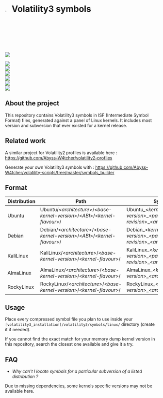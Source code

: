 # <img src="https://cdn-icons-png.flaticon.com/128/5088/5088992.png" width="3%" height="3%"> Volatility3 symbols

![](https://img.shields.io/badge/Symbols-5912-seagreen?style=flat-square)

![](https://img.shields.io/badge/Ubuntu%20kernels/amd64-3.13.0%20--%3E%206.5.0-dodgerblue?labelColor=lightsteelblue&style=for-the-badge&logo=ubuntu)  
![](https://img.shields.io/badge/Ubuntu%20kernels/i386-3.13.0%20--%3E%205.4.0-darkcyan?labelColor=lightsteelblue&style=for-the-badge&logo=ubuntu)  
![](https://img.shields.io/badge/Debian%20kernels/amd64-2.6.32%20--%3E%206.4.0-dodgerblue?labelColor=lightsteelblue&style=for-the-badge&logo=debian)  
![](https://img.shields.io/badge/KaliLinux%20kernels/amd64-3.18.0%20--%3E%206.4.0-darkcyan?labelColor=lightsteelblue&style=for-the-badge&logo=kalilinux)  
![](https://img.shields.io/badge/AlmaLinux%20kernels/amd64-4.18.0%20%7C%205.14.0-dodgerblue?labelColor=lightsteelblue&style=for-the-badge&logo=almalinux)  
![](https://img.shields.io/badge/RockyLinux%20kernels/amd64-4.18.0%20%7C%205.14.0-darkcyan?labelColor=lightsteelblue&style=for-the-badge&logo=rockylinux)  

## About the project 

This repository contains Volatility3 symbols in ISF (Intermediate Symbol Format) files, generated against a panel of Linux kernels. It includes most version and subversion that ever existed for a kernel release.

## Related work 

A similar project for Volatility2 profiles is available here : https://github.com/Abyss-W4tcher/volatility2-profiles

Generate your own Volatility3 symbols with : https://github.com/Abyss-W4tcher/volatility-scripts/tree/master/symbols_builder

## Format

| Distribution | Path | Symbols | Example |
| ------------ | ---- | ------- | ------- |
| Ubuntu       | Ubuntu/<*architecture*>/<*base-kernel-version*>/<*ABI*>/<*kernel-flavour*>/ | Ubuntu_<*kernel-version*>\_<*package-revision*>\_<*architecture*>.json.xz | Ubuntu/amd64/4.4.0/22/generic/Ubuntu_4.4.0-22-generic_4.4.0-22.40~14.04.1_amd64.json.xz |
| Debian       | Debian/<*architecture*>/<*base-kernel-version*>/<*ABI*>/<*kernel-flavour*>/ | Debian_<*kernel-version*>\_<*package-revision*>\_<*architecture*>.json.xz | Debian/amd64/3.1.0/1/Debian_3.1.0-1-amd64_3.1.1-1_amd64.json.xz |
| KaliLinux       | KaliLinux/<*architecture*>/<*base-kernel-version*>/<*kernel-flavour*>/ | KaliLinux_<*kernel-version*>\_<*package-revision*>\_<*architecture*>.json.xz | KaliLinux/amd64/5.2.0/KaliLinux_5.2.0-kali2-amd64_5.2.9-2kali1_amd64.json.xz |
| AlmaLinux       | AlmaLinux/<*architecture*>/<*base-kernel-version*>/<*kernel-flavour*>/ | AlmaLinux_<*kernel-version*>_<*architecture*>.json.xz | AlmaLinux/x86_64/4.18.0/AlmaLinux_4.18.0-477.13.1.el8_8_x86_64.json.xz |
| RockyLinux       | RockyLinux/<*architecture*>/<*base-kernel-version*>/<*kernel-flavour*>/ | RockyLinux_<*kernel-version*>_<*architecture*>.json.xz | RockyLinux/x86_64/4.18.0/RockyLinux_4.18.0-477.10.1.el8_8_x86_64.json.xz |

## Usage

Place every compressed symbol file you plan to use inside your `[volatility3_installation]/volatility3/symbols/linux/` directory (create it if needed).

If you cannot find the exact match for your memory dump kernel version in this repository, search the closest one available and give it a try.

## FAQ

- *Why can't I locate symbols for a particular subversion of a listed distribution ?*

Due to missing dependencies, some kernels specific versions may not be available here.  
